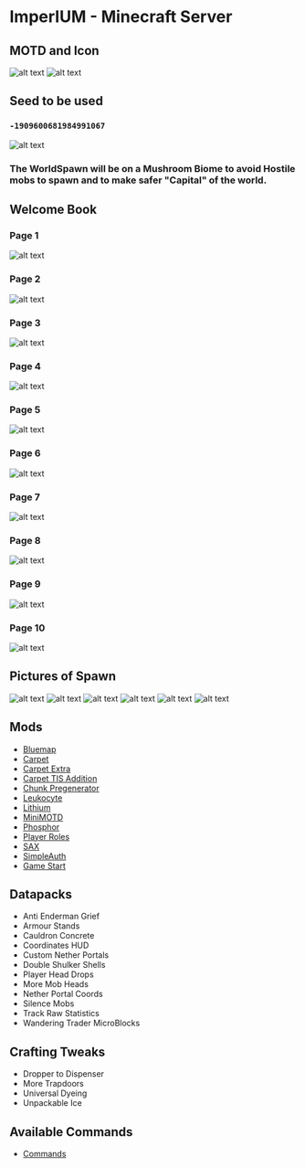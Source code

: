 # ImperIUM - Minecraft Server


## MOTD and Icon
![alt text](./Files/Photos/CeSIUM.png "CeSIUM")
![alt text](./Files/Photos/Dirt.png "Dirt")

## Seed to be used
### `-1909600681984991067`
![alt text](./Files/Photos/Seed-1909600681984991067.png "Screenshot")
### The WorldSpawn will be on a Mushroom Biome to avoid Hostile mobs to spawn and to make safer "Capital" of the world.

## Welcome Book

### Page 1 
![alt text](./Files/Photos/Book/page(1).png "Page 1")
### Page 2
![alt text](./Files/Photos/Book/page(2).png "Page 2")
### Page 3
![alt text](./Files/Photos/Book/page(3).png "Page 3")
### Page 4
![alt text](./Files/Photos/Book/page(4).png "Page 4")
### Page 5
![alt text](./Files/Photos/Book/page(5).png "Page 5")
### Page 6
![alt text](./Files/Photos/Book/page(6).png "Page 6")
### Page 7
![alt text](./Files/Photos/Book/page(7).png "Page 7")
### Page 8
![alt text](./Files/Photos/Book/page(8).png "Page 8")
### Page 9
![alt text](./Files/Photos/Book/page(9).png "Page 9")
### Page 10
![alt text](./Files/Photos/Book/page(10).png "Page 10")


## Pictures of Spawn
![alt text](./Files/Photos/Spawn1.png "1")
![alt text](./Files/Photos/Spawn2.png "2")
![alt text](./Files/Photos/Aerial_Spawn.png "3")
![alt text](./Files/Photos/Aerial_Spawn(1).png "4")
![alt text](./Files/Photos/Aerial_Spawn(2).png "5") 
![alt text](./Files/Photos/Aerial_Spawn(3).png "6") 

## Mods

- [Bluemap](./Mods/Bluemap.md)
- [Carpet](./Mods/Carpet.md)
- [Carpet Extra](./Mods/Carpet_Extra.md)
- [Carpet TIS Addition](./Mods/Carpet_TIS_Extra.md)
- [Chunk Pregenerator](./Mods/Chunk_Pregenerator.md)
- [Leukocyte](./Mods/Leukocyte.md)
- [Lithium](./Mods/Lithium.md)
- [MiniMOTD](./Mods/MiniMOTD.md)
- [Phosphor](./Mods/Phosphor.md)
- [Player Roles](./Mods/PlayerRoles.md)
- [SAX](./Mods/SAX.md)
- [SimpleAuth](./Mods/SimpleAuth.md)
- [Game Start](./Mods/Game_Start.md)

## Datapacks
- Anti Enderman Grief
- Armour Stands
- Cauldron Concrete
- Coordinates HUD
- Custom Nether Portals
- Double Shulker Shells
- Player Head Drops
- More Mob Heads
- Nether Portal Coords
- Silence Mobs
- Track Raw Statistics
- Wandering Trader MicroBlocks

## Crafting Tweaks
- Dropper to Dispenser
- More Trapdoors
- Universal Dyeing
- Unpackable Ice

## Available Commands
- [Commands](./Commands.md)
